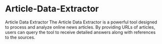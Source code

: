 # Article-Data-Extractor
Article Data Extractor The Article Data Extractor is a powerful tool designed to process and analyze online news articles. By providing URLs of articles, users can query the tool to receive detailed answers along with references to the sources. 
